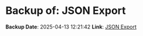 # Backup of: JSON Export

**Backup Date**: 2025-04-13 12:21:42
**Link**: [JSON Export](https://przemienniki.eu/eksport-danych/json/)
